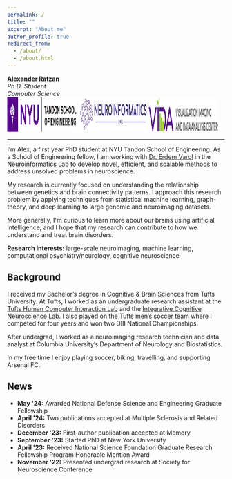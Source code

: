 ```yaml
---
permalink: /
title: ""
excerpt: "About me"
author_profile: true
redirect_from: 
  - /about/
  - /about.html
---
```


**Alexander Ratzan**   
*Ph.D. Student*   
*Computer Science*   
<a href="https://engineering.nyu.edu/academics/departments/computer-science-and-engineering" target="_blank" rel="noopener noreferrer"><img src="images/tandon-logo.png" alt="NYU Tandon" width="160" height="80"></a> 
<a href="https://www.neuroinformaticslab.com/" target="_blank" rel="noopener noreferrer"><img src="images/neuroinformatics-logo.jpg" alt="Neuroinformatics Lab" width="160" height="80"></a> 
<a href="https://vida.engineering.nyu.edu/" target="_blank" rel="noopener noreferrer"><img src="images/vida-logo.png" alt="VIDA" width="160" height="80"></a>

---

I’m Alex, a first year PhD student at NYU Tandon School of Engineering. As a School of Engineering fellow, I am working with [Dr. Erdem Varol](https://scholar.google.com/citations?user=7GlElV0AAAAJ&hl=en) in the [Neuroinformatics Lab](https://www.neuroinformaticslab.com/) to develop novel, efficient, and scalable methods to address unsolved problems in neuroscience.

My research is currently focused on understanding the relationship between genetics and brain connectivity patterns. I approach this research problem by applying techniques from statistical machine learning, graph-theory, and deep learning to large genomic and neuroimaging datasets.

More generally, I'm curious to learn more about our brains using artificial intelligence, and I hope that my research can contribute to how we understand and treat brain disorders.

**Research Interests:** large-scale neuroimaging, machine learning, computational psychiatry/neurology, cognitive neuroscience


Background
------
I received my Bachelor’s degree in Cognitive & Brain Sciences from Tufts University. At Tufts, I worked as an undergraduate research assistant at the [Tufts Human Computer Interaction Lab](https://tufts-hci-lab.github.io/) and the [Integrative Cognitive Neuroscience Lab](https://tuftsiconlab.weebly.com/). I also played on the Tufts men’s soccer team where I competed for four years and won two DIII National Championships. 

After undergrad, I worked as a neuroimaging research technician and data analyst at Columbia University’s Department of Neurology and Biostatistics.

In my free time I enjoy playing soccer, biking, travelling, and supporting Arsenal FC.


News
------
* **May '24:** Awarded National Defense Science and Engineering Graduate Fellowship
* **April '24:** Two publications accepted at Multiple Sclerosis and Related Disorders
* **December '23:** First-author publication accepted at Memory
* **September '23:** Started PhD at New York University
* **April '23:** Received National Science Foundation Graduate Research Fellowship Program Honorable Mention Award
* **November '22:** Presented undergrad research at Society for Neuroscience Conference

